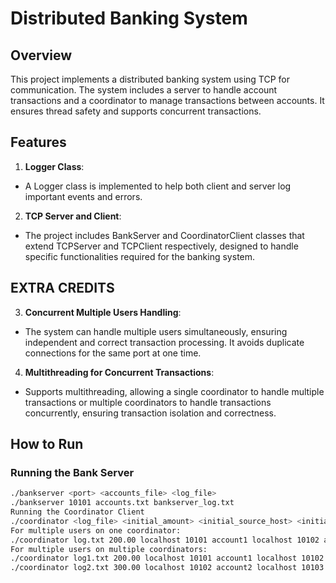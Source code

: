# Distributed Banking System

## Overview

This project implements a distributed banking system using TCP for communication. The system includes a server to handle account transactions and a coordinator to manage transactions between accounts. It ensures thread safety and supports concurrent transactions.

## Features

1. **Logger Class**:
  - A Logger class is implemented to help both client and server log important events and errors.
2. **TCP Server and Client**:
  - The project includes BankServer and CoordinatorClient classes that extend TCPServer and TCPClient respectively, designed to handle specific functionalities required for the banking system.

## EXTRA CREDITS

3. **Concurrent Multiple Users Handling**:
  - The system can handle multiple users simultaneously, ensuring independent and correct transaction processing. It avoids duplicate connections for the same port at one time.
4. **Multithreading for Concurrent Transactions**:
  - Supports multithreading, allowing a single coordinator to handle multiple transactions or multiple coordinators to handle transactions concurrently, ensuring transaction isolation and correctness.

## How to Run

### Running the Bank Server

```sh
./bankserver <port> <accounts_file> <log_file>
./bankserver 10101 accounts.txt bankserver_log.txt
Running the Coordinator Client
./coordinator <log_file> <initial_amount> <initial_source_host> <initial_source_port> <initial_source_account> <initial_dest_host> <initial_dest_port> <initial_dest_account> [<amount> <participant_host> <participant_port> <participant_source_account> <participant_dest_host> <participant_dest_port> <participant_dest_account> ...]
For multiple users on one coordinator:
./coordinator log.txt 200.00 localhost 10101 account1 localhost 10102 account2 300.00 localhost 10102 account2 localhost 10103 account3
For multiple users on multiple coordinators:
./coordinator log1.txt 200.00 localhost 10101 account1 localhost 10102 account2 &
./coordinator log2.txt 300.00 localhost 10102 account2 localhost 10103 account3 &
